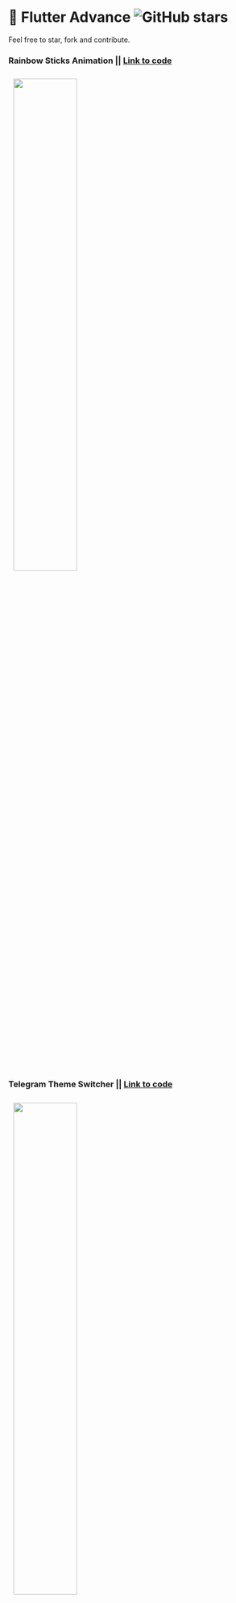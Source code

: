 # 🔐 Flutter Advance ![GitHub stars](https://img.shields.io/github/stars/cscoderr/flutter_advance?style=social)

Feel free to star, fork and contribute.

### Rainbow Sticks Animation || [Link to code](https://github.com/cscoderr/flutter_advance/blob/main/lib/rainbow_sticks_page.dart)

<img src="gifs/rainbow_sticks_animation.gif" width="50%" vspace="10" hspace="10"/>

### Telegram Theme Switcher || [Link to code](https://github.com/cscoderr/telegram_theme_switcher_animation)

<img src="gifs/telegram_theme_switcher.gif" width="50%" vspace="10" hspace="10"/>

### Animated Lock || [Link to code](https://github.com/cscoderr/flutter_advance/blob/main/lib/animated_lock.dart)

<img src="gifs/animated_lock.gif" width="50%" vspace="10" hspace="10"/>

### Animated Progress Bar || [Link to code](https://github.com/cscoderr/flutter_advance/blob/main/lib/animated_progress_bar.dart)

<img src="gifs/progress_bar.gif" width="50%" vspace="10" hspace="10"/>

### Animated Card || [Link to code](https://github.com/cscoderr/flutter_advance/blob/main/lib/animated_card.dart)

<img src="gifs/animated_card.gif" width="50%" vspace="10" hspace="10"/>

### Phone Pattern || [Link to code](https://github.com/cscoderr/flutter_advance/blob/main/lib/phone_pattern.dart)

<img src="gifs/phone_pattern.gif" width="50%" vspace="10" hspace="10"/>

### Water Wave Animation || [Link to code](https://github.com/cscoderr/flutter_advance/blob/main/lib/water_wave_animation/water_wave_animation_page.dart)

<img src="gifs/water_animation.gif" width="50%" vspace="10" hspace="10"/>

## 🤓 Developer

[<img src="https://avatars.githubusercontent.com/u/51103897?s=400&u=7284a9cfd601ac29d100fb8c88215ca454eb334c&v=4" width="150" />](https://twitter.com/CsCoder_)

### Tomiwa Idowu

<p>
<a href="https://twitter.com/cscoder_"><img src="https://github.com/aritraroy/social-icons/blob/master/twitter-icon.png?raw=true" width="50"></a>
<a href="https://linkedin.com/in/cscoder/"><img src="https://github.com/aritraroy/social-icons/blob/master/linkedin-icon.png?raw=true" width="50"></a>
</p>
